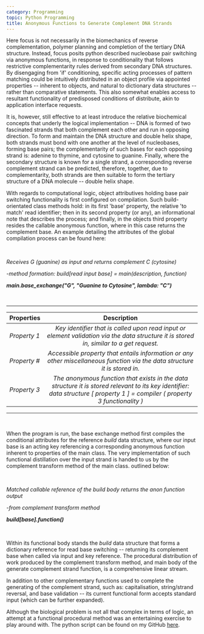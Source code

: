 ```yaml
---
category: Programming
topic: Python Programming
title: Anonymous Functions to Generate Complement DNA Strands
---
```


Here focus is not necessarily in the biomechanics of reverse complementation, polymer planning and completion of the tertiary DNA structure. Instead, focus posits python described nucleobase pair switching via anonymous functions, in response to conditionality that follows restrictive complementarity rules derived from secondary DNA structures. By disengaging from 'if' conditioning, specific acting processes of pattern matching could be intuitively distributed in an object profile via appointed properties -- inherent to objects, and natural to dictionary data structures -- rather than comparative statements.
This also somewhat enables access to resultant functionality of predisposed conditions of distribute, akin to application interface requests.

It is, however, still effective to at least introduce the relative biochemical concepts that underly the logical implementation -- DNA is formed of two fascinated strands that both complement each other and run in opposing direction. To form and maintain the DNA structure and double helix shape, both strands must bond with one another at the level of nucleobases, forming base pairs; the complementarity of such bases for each opposing strand is: adenine to thymine, and cytosine to guanine. Finally, where the secondary structure is known for a single strand, a corresponding reverse complement strand can be predicted, therefore, together, due to complementarity, both strands are then suitable to form the tertiary structure of a DNA molecule -- double helix shape.

With regards to computational logic, object attributives holding base pair switching functionality is first configured on compilation. Such build-orientated class methods hold: in its first 'base' property, the relative 'to match' read identifier; then in its second property (or any), an informational note that describes the process; and finally, in the objects third property resides the callable anonymous function, where in this case returns the complement base. An example detailing the attributes of the global compilation process can be found here:

<br>


*Receives G (guanine) as input and returns complement C (cytosine)*

-*method formation: build[read input base] = main(description, function)*

***main.base_exchange("G", "Guanine to Cytosine", lambda: "C")***

<br>

___

| Properties | Description |
| ------ | :---: |
| *Property 1* | *Key identifier that is called upon read input or element validation via the data structure it is stored in, similar to a get request.* |
| *Property #* | *Accessible property that entails information or any other miscellaneous function via the data structure it is stored in.* |
| *Property 3* | *The anonymous function that exists in the data structure it is stored relevant to its key identifier: data structure [ property 1 ] = compiler ( property 3 functionality )* |

___

<br>

When the program is run, the base exchange method first compiles the conditional attributes for the reference *build* data structure, where our input base is an acting key referencing a corresponding anonymous function inherent to properties of the main class. The very implementation of such functional distillation over the input strand is handed to us by the complement transform method of the main class. outlined below:

<br>

*Matched callable reference of the build body returns the anon function output*

-*from complement transform method*

***build[base].function()***

<br>

Within its functional body stands the *build* data structure that forms a dictionary reference for read base switching -- returning its complement base when called via input and key reference. The procedural distribution of work produced by the complement transform method, and main body of the generate complement strand function, is a comprehensive linear stream.

In addition to other complementary functions used to complete the generating of the complement strand, such as: capitalisation, string/strand reversal, and base validation -- its current functional form accepts standard input (which can be further expanded).

Although the biological problem is not all that complex in terms of logic, an attempt at a functional procedural method was an entertaining exercise to play around with. The python script can be found on my GitHub [here](https://github.com/ChristopherChristofi/bioinformatic-toolplayground/blob/main/string_manipulations/complement_strand.py).
